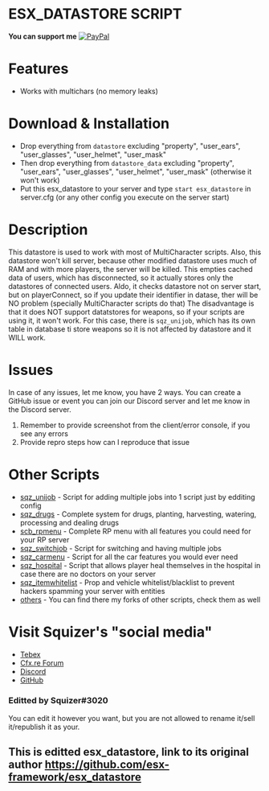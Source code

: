 # ESX_DATASTORE SCRIPT

__You can support me__
[![PayPal](https://img.shields.io/badge/Donate-PayPal-green.svg)](https://www.paypal.com/donate?hosted_button_id=M4KV4Q9LDWEBC)  

# Features
- Works with multichars (no memory leaks)
# Download & Installation
 - Drop everything from `datastore` excluding "property", "user_ears", "user_glasses", "user_helmet", "user_mask"
 - Then drop everything from `datastore_data` excluding "property", "user_ears", "user_glasses", "user_helmet", "user_mask" (otherwise it won't work)
 - Put this esx_datastore to your server and type `start esx_datastore` in server.cfg (or any other config you execute on the server start)

# Description
This datastore is used to work with most of MultiCharacter scripts. Also, this datastore won't kill server, because other modified datastore uses much of RAM and with more players, the server will be killed. This empties cached data of users, which has disconnected, so it actually stores only the datastores of connected users. Aldo, it checks datastore not on server start, but on playerConnect, so if you update their identifier in datase, ther will be NO problem (specially MultiCharacter scripts do that)
The disadvantage is that it does NOT support datatstores for weapons, so if your scripts are using it, it won't work. For this case, there is `sqz_unijob`, which has its own table in database ti store weapons so it is not affected by datastore and it WILL work.

# Issues
In case of any issues, let me know, you have 2 ways. You can create a GitHub issue or event you can join our Discord server and let me know in the Discord server.
1) Remember to provide screenshot from the client/error console, if you see any errors
2) Provide repro steps how can I reproduce that issue

# Other Scripts
* [sqz_unijob](https://forum.cfx.re/t/esx-sqz-unijob-advanced-system-for-easy-adding-jobs/2100467) - Script for adding multiple jobs into 1 script just by edditing config
* [sqz_drugs](https://forum.cfx.re/t/esx-sqz-drugs-advanced-drug-system/2167691) - Complete system for drugs, planting, harvesting, watering, processing and dealing drugs
* [scb_rpmenu](https://forum.cfx.re/t/esx-scb-rpmenu-facilitates-all-works-player-menu-admin-menu/2110753) - Complete RP menu with all features you could need for your RP server
* [sqz_switchjob](https://github.com/czsquizer/switchjob) - Script for switching and having multiple jobs
* [sqz_carmenu](https://github.com/czsquizer/sqz_carmenu) - Script for all the car features you would ever need
* [sqz_hospital](https://github.com/czsquizer/sqz_hospital) - Script that allows player heal themselves in the hospital in case there are no doctors on your server
* [sqz_itemwhitelist](https://github.com/czsquizer/sqz_itemwhitelist) - Prop and vehicle whitelist/blacklist to prevent hackers spamming your server with entities
* [others](https://github.com/czsquizer?tab=repositories) - You can find there my forks of other scripts, check them as well

# Visit Squizer's "social media"
* [Tebex](https://sqz.tebex.io/)
* [Cfx.re Forum](https://forum.cfx.re/u/squizer/)
* [Discord](https://discord.gg/FVXAu2F)
* [GitHub](https://github.com/czsquizer/)
### Editted by Squizer#3020

You can edit it however you want, but you are not allowed to rename it/sell it/republish it as your.


## This is editted esx_datastore, link to its original author https://github.com/esx-framework/esx_datastore

